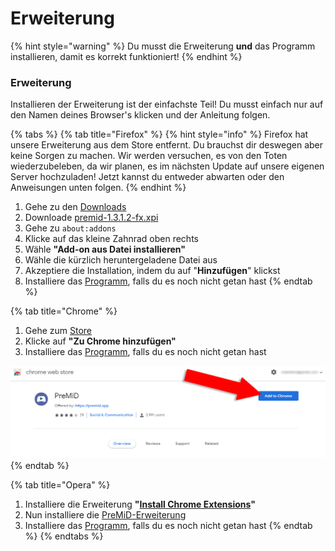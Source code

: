 # Erweiterung

{% hint style="warning" %}
 Du musst die Erweiterung **und** das Programm installieren, damit es korrekt funktioniert!
{% endhint %}

### Erweiterung

Installieren der Erweiterung ist der einfachste Teil! Du musst einfach nur auf den Namen deines Browser's klicken und der Anleitung folgen.

{% tabs %}
{% tab title="Firefox" %}
{% hint style="info" %}
Firefox hat unsere Erweiterung aus dem Store entfernt. Du brauchst dir deswegen aber keine Sorgen zu machen. Wir werden versuchen, es von den Toten wiederzubeleben, da wir planen, es im nächsten Update auf unsere eigenen Server hochzuladen! Jetzt kannst du entweder abwarten oder den Anweisungen unten folgen.
{% endhint %}

1. Gehe zu den [Downloads](https://github.com/PreMiD/PreMiD/releases)
2. Downloade [premid-1.3.1.2-fx.xpi](https://github.com/PreMiD/PreMiD/releases)
3. Gehe zu `about:addons`
4. Klicke auf das kleine Zahnrad oben rechts
5. Wähle **"Add-on aus Datei installieren"**
6. Wähle die kürzlich heruntergeladene Datei aus
7. Akzeptiere die Installation, indem du auf "**Hinzufügen**" klickst
8. Installiere das [Programm](https://github.com/PreMiD/PreMiD/wiki/Installation#application), falls du es noch nicht getan hast
{% endtab %}

{% tab title="Chrome" %}
1. Gehe zum [Store](https://chrome.google.com/webstore/detail/premid/agjnjboanicjcpenljmaaigopkgdnihi?authuser=0&hl=en)
2. Klicke auf **"Zu Chrome hinzufügen"**
3. Installiere das [Programm](https://github.com/PreMiD/PreMiD/wiki/Installation#application), falls du es noch nicht getan hast

![Chrome Web Store](../.gitbook/assets/add-to-chrome_edited.png)
{% endtab %}

{% tab title="Opera" %}
1. Installiere die Erweiterung **"**[**Install Chrome Extensions**](https://addons.opera.com/en/extensions/details/install-chrome-extensions/)**"**
2. Nun installiere die [PreMiD-Erweiterung](https://chrome.google.com/webstore/detail/premid/agjnjboanicjcpenljmaaigopkgdnihi)
3. Installiere das [Programm](https://github.com/PreMiD/PreMiD/wiki/Installation#application), falls du es noch nicht getan hast
{% endtab %}
{% endtabs %}

